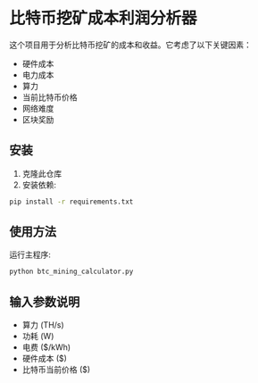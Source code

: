 # 比特币挖矿成本利润分析器

这个项目用于分析比特币挖矿的成本和收益。它考虑了以下关键因素：

- 硬件成本
- 电力成本
- 算力
- 当前比特币价格
- 网络难度
- 区块奖励

## 安装

1. 克隆此仓库
2. 安装依赖:
```bash
pip install -r requirements.txt
```

## 使用方法

运行主程序:
```bash
python btc_mining_calculator.py
```

## 输入参数说明

- 算力 (TH/s)
- 功耗 (W)
- 电费 ($/kWh)
- 硬件成本 ($)
- 比特币当前价格 ($) 